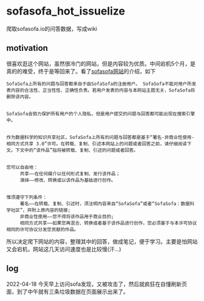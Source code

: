 # sofasofa_hot_issuelize
爬取sofasofa.io的问答数据，写成wiki

## motivation
很喜欢逛这个网站，虽然很冷门的网站，但是内容较为优质。中间宕机5个月，是真的的难受，终于是等回来了。看了[sofasofa网站](http://sofasofa.io/page_terms.php)的介绍，如下
```
SofaSofa上所有的问题与回答都来自于由SofaSofa的注册用户。 SofaSofa不能对用户所发表内容的合法性、正当性性、正确性负责。若用户发表的内容与本网站主题无关，SofaSofa将删除该内容。


SofaSofa会努力保护所有用户的个人隐私，但是用户提交的问题与回答都可能出现在搜索引擎中。


作为数据科学的知识共享社区，SofaSofa上所有的问题与回答都是基于“署名-非商业性使用-相同方式共享 3.0”许可。在转载、复制、引述本网站上的问题或者回答之前，请仔细阅读下文。下文中的“该作品”指将被转载、复制、引述的问题或者回答。


您可以自由地：
     共享——在任何媒介以任何形式复制、发行该作品；
     演绎——修改、转换或以该作品为基础进行创作。


惟须遵守下列条件：
     署名——在转载、复制、引述时，须注明内容来自“SofaSofa”或者“SofaSofa：数据科学社区”，并附上原内容的链接;
     非商业性使用——您不得将该作品用于商业目的;
     相同方式共享——如果您再混合、转换或者基于该作品进行创作，您必须基于与本许可协议相同的许可协议分发您贡献的作品。
```
所以决定爬下网站的内容，整理其中的回答，做成笔记，便于学习。主要是怕网站又会宕机，网站这几天访问速度也是比较慢(汗...)


## log
2022-04-18 今天早上访问sofa发现，又被攻击了，然后就疯狂在自懂刷新页面，到了中午就有三条垃圾数据在页面展示出来了。
